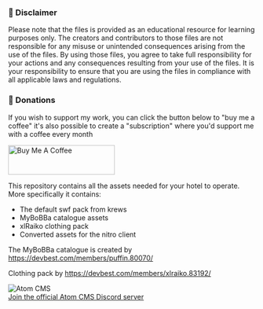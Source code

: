 ### 📢 Disclaimer

Please note that the files is provided as an educational resource for learning purposes only. The creators and contributors to those files are not responsible for any misuse or unintended consequences arising from the use of the files. By using those files, you agree to take full responsibility for your actions and any consequences resulting from your use of the files. It is your responsibility to ensure that you are using the files in compliance with all applicable laws and regulations.

### 🙏 Donations
If you wish to support my work, you can click the button below to "buy me a coffee" it's also possible to create a "subscription" where you'd support me with a coffee every month

<a href="https://www.buymeacoffee.com/dennisobject" target="_blank"><img src="https://cdn.buymeacoffee.com/buttons/v2/default-yellow.png" alt="Buy Me A Coffee" style="height: 60px !important;width: 217px !important;" ></a>

This repository contains all the assets needed for your hotel to operate. More specifically it contains:
- The default swf pack from krews
- MyBoBBa catalogue assets
- xlRaiko clothing pack
- Converted assets for the nitro client

The MyBoBBa catalogue is created by https://devbest.com/members/puffin.80070/

Clothing pack by https://devbest.com/members/xlraiko.83192/

<div>
<img src="https://i.imgur.com/9ePNdJ4.png" alt="Atom CMS"/>
</div>

<div>
    <a href="https://discord.gg/rX3aShUHdg" target="_blank">
        Join the official Atom CMS Discord server
    </a>
</div>